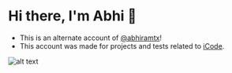 # Hi there, I'm Abhi 👋

- This is an alternate account of [@abhiramtx](https://github.com/abhiramtx)!
- This account was made for projects and tests related to [iCode](https://icodeschool.com/plano109/).

![alt text]([https://avatars.githubusercontent.com/u/183945757?s=400&u=3467fca1f28e040c82177f96a9c8493257c1f3ae&v=4](https://avatars.githubusercontent.com/u/106994329?v=4))
